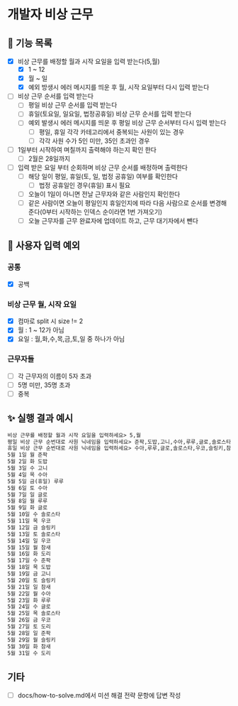 # 개발자 비상 근무

## 🎯 기능 목록

- [x] 비상 근무를 배정할 월과 시작 요일을 입력 받는다(5,월)
  - [x] 1 ~ 12
  - [x] 월 ~ 일
  - [x] 예외 방생시 에러 메시지를 띄운 후 월, 시작 요일부터 다시 입력 받는다
- [ ] 비상 근무 순서를 입력 받는다
    - [ ] 평일 비상 근무 순서를 입력 받는다
    - [ ] 휴일(토요일, 일요일, 법정공휴일) 비상 근무 순서를 입력 받는다
    - [ ] 예외 발생시 에러 메시지를 띄운 후 평일 비상 근무 순서부터 다시 입력 받는다
      - [ ] 평일, 휴일 각각 카테고리에서 중복되는 사원이 있는 경우
      - [ ] 각각 사원 수가 5인 미만, 35인 초과인 경우
- [ ] 1일부터 시작하여 며칠까지 출력해야 하는지 확인 한다
  - [ ] 2월은 28일까지
- [ ] 입력 받은 요일 부터 순회하며 비상 근무 순서를 배정하며 출력한다
  - [ ] 해당 일이 평일, 휴일(토, 일, 법정 공휴일) 여부를 확인한다
    - [ ] 법정 공휴일인 경우(휴일) 표시 필요
  - [ ] 오늘이 1일이 아니면 전날 근무자와 같은 사람인지 확인한다
  - [ ] 같은 사람이면 오늘이 평일인지 휴일인지에 따라 다음 사람으로 순서를 변경해준다(0부터 시작하는 인덱스 순이라면 1번 가져오기)
  - [ ] 오늘 근무자를 근무 완료자에 업데이트 하고, 근무 대기자에서 뺀다

## 👿 사용자 입력 예외
### 공통
- [x] 공백

### 비상 근무 월, 시작 요일
- [x] 컴마로 split 시 size != 2
- [x] 월 : 1 ~ 12가 아님
- [x] 요일 : 월,화,수,목,금,토,일 중 하나가 아님

### 근무자들
- [ ] 각 근무자의 이름이 5자 초과
- [ ] 5명 미만, 35명 초과
- [ ] 중복

## ✨ 실행 결과 예시

```markdown
비상 근무를 배정할 월과 시작 요일을 입력하세요> 5,월
평일 비상 근무 순번대로 사원 닉네임을 입력하세요> 준팍,도밥,고니,수아,루루,글로,솔로스타,우코,슬링키,참새,도리
휴일 비상 근무 순번대로 사원 닉네임을 입력하세요> 수아,루루,글로,솔로스타,우코,슬링키,참새,도리,준팍,도밥,고니
5월 1일 월 준팍
5월 2일 화 도밥
5월 3일 수 고니
5월 4일 목 수아
5월 5일 금(휴일) 루루
5월 6일 토 수아
5월 7일 일 글로
5월 8일 월 루루
5월 9일 화 글로
5월 10일 수 솔로스타
5월 11일 목 우코
5월 12일 금 슬링키
5월 13일 토 솔로스타
5월 14일 일 우코
5월 15일 월 참새
5월 16일 화 도리
5월 17일 수 준팍
5월 18일 목 도밥
5월 19일 금 고니
5월 20일 토 슬링키
5월 21일 일 참새
5월 22일 월 수아
5월 23일 화 루루
5월 24일 수 글로
5월 25일 목 솔로스타
5월 26일 금 우코
5월 27일 토 도리
5월 28일 일 준팍
5월 29일 월 슬링키
5월 30일 화 참새
5월 31일 수 도리
```

## 기타
- [ ] docs/how-to-solve.md에서 미션 해결 전략 문항에 답변 작성